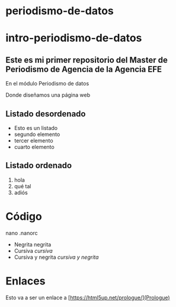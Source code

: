 # periodismo-de-datos
# intro-periodismo-de-datos
## Este es mi primer repositorio del Master de Periodismo de Agencia de la Agencia EFE

En el módulo Periodismo de datos 

Donde diseñamos una página web 

## Listado desordenado 
- Esto es un listado 
- segundo elemento
- tercer elemento
- cuarto elemento 

## Listado ordenado 
1. hola
2. qué tal
3. adiós

# Código
nano .nanorc
- Negrita negrita 
- Cursiva *cursiva*
- Cursiva y negrita *cursiva y negrita*
# Enlaces 
Esto va a ser un enlace a [https://html5up.net/prologue/](Prologue)
